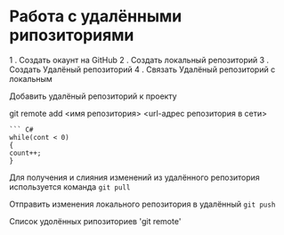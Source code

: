 # Работа с удалёнными рипозиториями

1 . Создать окаунт на GitHub
2 . Создать локальный репозиторий
3 . Создать Удалёный репозиторий
4 . Связать Удалёный репозиторий с локальным 

Добавить удалёный репозиторий к проекту

git remote add <имя репозитория> <url-адрес репозитория в сети>
```
``` C#
while(cont < 0)
{
count++;
}
```
Для получения и слияния изменений из удалённого репозитория используется команда `git pull`

Отправить изменения локального репозитория в удалённый `git push`

Список удолённых рипозиториев 'git remote'
